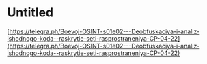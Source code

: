 # Untitled

[https://telegra.ph/Boevoj-OSINT-s01e02---Deobfuskaciya-i-analiz-ishodnogo-koda--raskrytie-seti-rasprostraneniya-CP-04-22](https://telegra.ph/Boevoj-OSINT-s01e02---Deobfuskaciya-i-analiz-ishodnogo-koda--raskrytie-seti-rasprostraneniya-CP-04-22)


